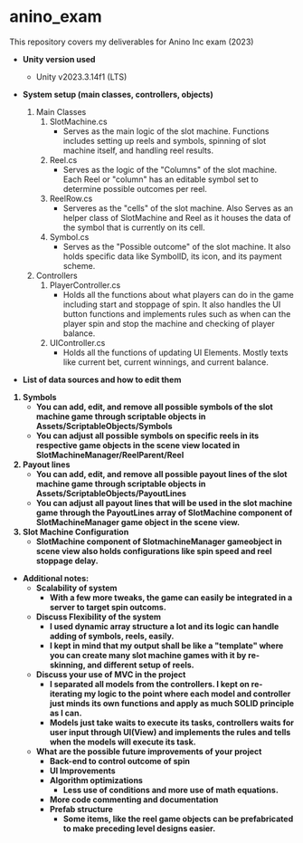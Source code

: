 # anino_exam
This repository covers my deliverables for Anino Inc exam (2023)


- <b>Unity version used</b>
    - Unity v2023.3.14f1 (LTS)
- <b>System setup (main classes, controllers, objects)</b>
    1. Main Classes
        1. SlotMachine.cs
            - Serves as the main logic of the slot machine. Functions includes setting up reels and symbols, spinning of slot machine itself, and handling reel results.
        2. Reel.cs
            - Serves as the logic of the "Columns" of the slot machine. Each Reel or "column" has an editable symbol set to determine possible outcomes per reel.
        3. ReelRow.cs
            - Serveres as the "cells" of the slot machine. Also Serves as an helper class of SlotMachine and Reel as it houses the data of the symbol that is currently on its cell.
        4. Symbol.cs
            - Serves as the "Possible outcome" of the slot machine. It also holds specific data like SymbolID, its icon, and its payment scheme.
    2. Controllers
        1. PlayerController.cs
            - Holds all the functions about what players can do in the game including start and stoppage of spin. It also handles the UI button functions and implements rules such as when can the player spin and stop the machine and checking of player balance.
        2. UIController.cs
            - Holds all the functions of updating UI Elements. Mostly texts like current bet, current winnings, and current balance.
    
- <b>List of data sources and how to edit them
1. Symbols
    - You can add, edit, and remove all possible symbols of the slot machine game through scriptable objects in Assets/ScriptableObjects/Symbols
    - You can adjust all possible symbols on specific reels in its respective game objects in the scene view located in SlotMachineManager/ReelParent/Reel
2. Payout lines
    - You can add, edit, and remove all possible payout lines of the slot machine game through scriptable objects in Assets/ScriptableObjects/PayoutLines
    - You can adjust all payout lines that will be used in the slot machine game through the PayoutLines array of SlotMachine component of SlotMachineManager game object in the scene view.
3. Slot Machine Configuration
    - SlotMachine component of SlotmachineManager gameobject in scene view also holds configurations like spin speed and reel stoppage delay.
    
- Additional notes:
    - Scalability of system
        - With a few more tweaks, the game can easily be integrated in a server to target spin outcoms.
    - Discuss Flexibility of the system
        - I used dynamic array structure a lot and its logic can handle adding of symbols, reels, easily.
        - I kept in mind that my output shall be like a "template" where you can create many slot machine games with it by re-skinning, and different setup of reels.
    - Discuss your use of MVC in the project
        - I separated all models from the controllers. I kept on re-iterating my logic to the point where each model and controller just minds its own functions and apply as much SOLID principle as I can.
        - Models just take waits to execute its tasks, controllers waits for user input through UI(View) and implements the rules and tells when the models will execute its task.
    - What are the possible future improvements of your project
         - Back-end to control outcome of spin
         - UI Improvements
         - Algorithm optimizations
             - Less use of conditions and more use of math equations.
         - More code commenting and documentation
         - Prefab structure
             - Some items, like the reel game objects can be prefabricated to make preceding level designs easier.
